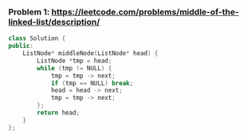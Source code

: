 ### Problem 1: https://leetcode.com/problems/middle-of-the-linked-list/description/

```C++
class Solution {
public:
    ListNode* middleNode(ListNode* head) {
        ListNode *tmp = head;
        while (tmp != NULL) {
            tmp = tmp -> next;
            if (tmp == NULL) break;
            head = head -> next;            
            tmp = tmp -> next;
        };
        return head;
    }
};
```
